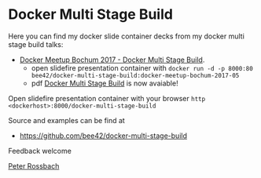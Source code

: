 # Docker Multi Stage Build

Here you can find my docker slide container decks from my docker multi stage build talks:

  - [Docker Meetup Bochum 2017 - Docker Multi Stage Build][1].
    - open slidefire presentation container with `docker run -d -p 8000:80 bee42/docker-multi-stage-build:docker-meetup-bochum-2017-05`
    - pdf [Docker Multi Stage Build][2] is now avaiable!


Open slidefire presentation container with your browser `http <dockerhost>:8000/docker-multi-stage-build`

Source and examples can be find at

* https://github.com/bee42/docker-multi-stage-build

Feedback welcome

[Peter Rossbach][3]


  [1]: https://www.meetup.com/de-DE/Docker-Bochum/events/239659126/
  [2]: https://speakerdeck.com/rossbachp/docker-multi-stage-build:docker-meetup-bochum-2017-05
  [3]: http://twitter.com/PRossbach
